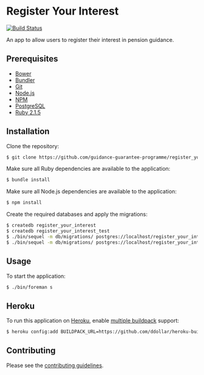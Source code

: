 # Register Your Interest

[![Build Status](https://travis-ci.org/guidance-guarantee-programme/register_your_interest.svg)](https://travis-ci.org/guidance-guarantee-programme/register_your_interest)

An app to allow users to register their interest in pension guidance.

## Prerequisites

* [Bower]
* [Bundler]
* [Git]
* [Node.js][Node]
* [NPM]
* [PostgreSQL]
* [Ruby 2.1.5][Ruby]


## Installation

Clone the repository:

```sh
$ git clone https://github.com/guidance-guarantee-programme/register_your_interest.git
```

Make sure all Ruby dependencies are available to the application:

```sh
$ bundle install
```

Make sure all Node.js dependencies are available to the application:

```sh
$ npm install
```

Create the required databases and apply the migrations:

```sh
$ createdb register_your_interest
$ createdb register_your_interest_test
$ ./bin/sequel -m db/migrations/ postgres://localhost/register_your_interest
$ ./bin/sequel -m db/migrations/ postgres://localhost/register_your_interest_test
```

## Usage

To start the application:

```sh
$ ./bin/foreman s
```

## Heroku

To run this application on [Heroku], enable [multiple buildpack][heroku-buildpack-multi] support:

```sh
$ heroku config:add BUILDPACK_URL=https://github.com/ddollar/heroku-buildpack-multi.git
```

## Contributing

Please see the [contributing guidelines](/CONTRIBUTING.md).

[bower]: http://bower.io
[bundler]: http://bundler.io
[git]: http://git-scm.com
[heroku]: https://www.heroku.com
[heroku-buildpack-multi]: https://github.com/ddollar/heroku-buildpack-multi
[node]: http://nodejs.org
[npm]: https://www.npmjs.org
[postgresql]: http://www.postgresql.org
[ruby]: http://www.ruby-lang.org/en

